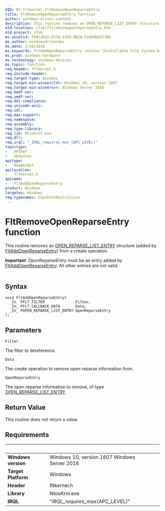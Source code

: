 ```yaml
---
UID: NF:fltkernel.FltRemoveOpenReparseEntry
title: FltRemoveOpenReparseEntry function
author: windows-driver-content
description: This routine removes an OPEN_REPARSE_LIST_ENTRY structure (added by FltAddOpenReparseEntry) from a create operation.
old-location: ifsk\fltremoveopenreparseentry.htm
old-project: ifsk
ms.assetid: FD8C3A32-E578-47E9-9B2A-E1809D62F7B8
ms.author: windowsdriverdev
ms.date: 2/16/2018
ms.keywords: FltAddOpenReparseEntry routine [Installable File System Drivers], FltRemoveOpenReparseEntry, FltAddOpenReparseEntry, fltkernel/FltAddOpenReparseEntry, ifsk.fltremoveopenreparseentry
ms.prod: windows-hardware
ms.technology: windows-devices
ms.topic: function
req.header: fltkernel.h
req.include-header: 
req.target-type: Windows
req.target-min-winverclnt: Windows 10, version 1607
req.target-min-winversvr: Windows Server 2016
req.kmdf-ver: 
req.umdf-ver: 
req.ddi-compliance: 
req.unicode-ansi: 
req.idl: 
req.max-support: 
req.namespace: 
req.assembly: 
req.type-library: 
req.lib: NtosKrnl.exe
req.dll: 
req.irql: "_IRQL_requires_max_(APC_LEVEL)"
topictype:
-	APIRef
-	kbSyntax
apitype:
-	HeaderDef
apilocation:
-	fltKernel.h
apiname:
-	FltAddOpenReparseEntry
product: Windows
targetos: Windows
req.typenames: EXpsFontRestriction
---
```



# FltRemoveOpenReparseEntry function
This routine removes an <a href="..\ntifs\ns-ntifs-_open_reparse_list_entry.md">OPEN_REPARSE_LIST_ENTRY</a> structure (added by <a href="..\fltkernel\nf-fltkernel-fltaddopenreparseentry.md">FltAddOpenReparseEntry</a>) from a create operation.


<div class="alert"><b>Important</b>  <i>OpenReparseEntry</i> must be an entry added by <a href="..\fltkernel\nf-fltkernel-fltaddopenreparseentry.md">FltAddOpenReparseEntry</a>. All other entries are not valid.</div>
<div> </div>

## Syntax

````
void FltAddOpenReparseEntry(
  _In_ PFLT_FILTER              Filter,
  _In_ PFLT_CALLBACK_DATA       Data,
  _In_ POPEN_REPARSE_LIST_ENTRY OpenReparseEntry
);
````

## Parameters

`Filter`

The filter to dereference.

`Data`

The create operation to remove open reparse information
                       from.

`OpenReparseEntry`

The open reparse information to remove, of type <a href="..\ntifs\ns-ntifs-_open_reparse_list_entry.md">OPEN_REPARSE_LIST_ENTRY</a>.


## Return Value

This routine does not return a value.


## Requirements
| &nbsp; | &nbsp; |
| ---- |:---- |
| **Windows version** | Windows 10, version 1607 Windows Server 2016 |
| **Target Platform** | Windows |
| **Header** | fltkernel.h |
| **Library** | NtosKrnl.exe |
| **IRQL** | "_IRQL_requires_max_(APC_LEVEL)" |